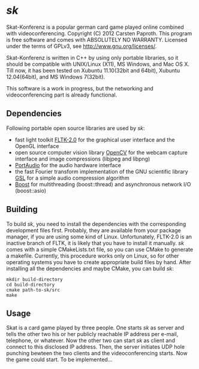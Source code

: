 # *sk*

Skat-Konferenz is a popular german card game played online combined with videoconferencing. Copyright (C) 2012 Carsten Paproth.
This program is free software and comes with ABSOLUTELY NO WARRANTY. Licensed under the terms of GPLv3, see <http://www.gnu.org/licenses/>.

Skat-Konferenz is written in C++ by using only portable libraries, so it should be compatible with UNIX/Linux (X11), MS Windows, and Mac OS X. Till now,
it has been tested on Xubuntu 11.10(32bit and 64bit), Xubuntu 12.04(64bit), and MS Windows 7(32bit).

This software is a work in progress, but the networking and videoconferencing part is already functional.


## Dependencies

Following portable open source libraries are used by *sk*:
* fast light toolkit [FLTK-2.0](www.fltk.org) for the graphical user interface and the OpenGL interface
* open source computer vision library [OpenCV](www.opencv.org) for the webcam capture interface and image compressions (libjpeg and libpng)
* [PortAudio](www.portaudio.com) for the audio hardware interface
* the fast Fourier transform implementation of the GNU scientific library [GSL](www.gnu.org/software/gsl/) for a simple audio compression algorithm
* [Boost](www.boost.org) for multithreading (boost::thread) and asynchronous network I/O (boost::asio)


## Building

To build *sk*, you need to install the dependencies with the corresponding development files first. Probably, they are available from your package manager, if you are using
some kind of Linux. Unfortunately, FLTK-2.0 is an inactive branch of FLTK, it is likely that you have to install it manually. *sk* comes with a simple CMakeLists.txt file,
so you can use CMake to generate a makefile. Currently, this procedure works only on Linux, so for other operating systems you have to create appropriate build files by hand.
After installing all the dependencies and maybe CMake, you can build *sk*:

    mkdir build-directory
    cd build-directory
    cmake path-to-sk/src
    make


## Usage

Skat is a card game played by three people. One starts *sk* as server and tells the other two his or her publicly reachable IP address per e-mail, telephone, or whatever.
Now the other two can start *sk* as client and connect to this disclosed IP address. Then, the server initiates UDP hole punching bewteen the two clients and the
videoconferencing starts. Now the game could start. To be implemented...